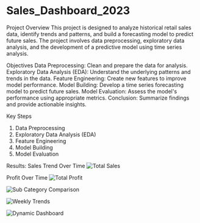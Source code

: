 # Sales_Dashboard_2023
Project Overview
This project is designed to analyze historical retail sales data, identify trends and patterns, and build a forecasting model to predict future sales. The project involves data preprocessing, exploratory data analysis, and the development of a predictive model using time series analysis.

Objectives
Data Preprocessing: Clean and prepare the data for analysis.
Exploratory Data Analysis (EDA): Understand the underlying patterns and trends in the data.
Feature Engineering: Create new features to improve model performance.
Model Building: Develop a time series forecasting model to predict future sales.
Model Evaluation: Assess the model's performance using appropriate metrics.
Conclusion: Summarize findings and provide actionable insights.

Key Steps
1. Data Preprocessing
2. Exploratory Data Analysis (EDA)
3. Feature Engineering
4. Model Building
5. Model Evaluation

Results:
Sales Trend Over Time
![Total Sales](https://github.com/user-attachments/assets/e37e999b-3b08-41bc-8fd9-3008f765b05d)

Profit Over Time
![Total Profit](https://github.com/user-attachments/assets/15cbfe32-9ba4-4645-abd0-4fb830655e91)

![Sub Category Comparison](https://github.com/user-attachments/assets/57b65ac2-6d7f-4bbd-8146-da5c320bd87f)

![Weekly Trends](https://github.com/user-attachments/assets/ad101079-cb9a-42db-89c8-40ba65694e74)

![Dynamic Dashboard](https://github.com/user-attachments/assets/f978207f-ed87-4a67-ba5f-9ed080b78903)
